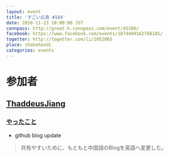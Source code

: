 ```yaml
---
layout: event
title: 'すごい広島 #184'
date: 2016-11-23 18:00:00 JST
connpass: http://great-h.connpass.com/event/45386/
facebook: https://www.facebook.com/events/1874409162788185/
togetter: http://togetter.com/li/1052065
place: shakehands
categories: events
---
```


# 参加者

## [ThaddeusJiang](https://github.com/ThaddeusJiang)

### [やったこと](https://github.com/great-h/great-h.github.io/issues/1846)

* github blog update

> 共有やすいために、もともと中国語のBlogを英語へ変更した。
